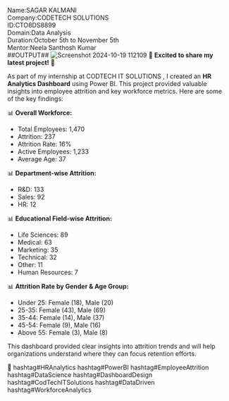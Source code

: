 Name:SAGAR KALMANI   
Company:CODETECH SOLUTIONS    
ID:CTO8DS8899    
Domain:Data Analysis    
Duration:October 5th to November 5th    
Mentor:Neela Santhosh Kumar    
##OUTPUT##
![Screenshot 2024-10-19 112109](https://github.com/user-attachments/assets/08a2370c-2321-461b-8134-f1c320a6daf5)
🌟 **Excited to share my latest project!** 🌟

As part of my internship at CODTECH IT SOLUTIONS , I created an **HR Analytics Dashboard** using Power BI. This project provided valuable insights into employee attrition and key workforce metrics. Here are some of the key findings:

📊 **Overall Workforce:**
- Total Employees: 1,470
- Attrition: 237
- Attrition Rate: 16%
- Active Employees: 1,233
- Average Age: 37

📊 **Department-wise Attrition:**
- R&D: 133
- Sales: 92
- HR: 12

📊 **Educational Field-wise Attrition:**
- Life Sciences: 89
- Medical: 63
- Marketing: 35
- Technical: 32
- Other: 11
- Human Resources: 7

📊 **Attrition Rate by Gender & Age Group:**
- Under 25: Female (18), Male (20)
- 25-35: Female (43), Male (69)
- 35-44: Female (14), Male (37)
- 45-54: Female (9), Male (16)
- Above 55: Female (3), Male (8)

This dashboard provided clear insights into attrition trends and will help organizations understand where they can focus retention efforts.

🔗 hashtag#HRAnalytics hashtag#PowerBI hashtag#EmployeeAttrition hashtag#DataScience hashtag#DashboardDesign hashtag#CodTechITSolutions hashtag#DataDriven hashtag#WorkforceAnalytics

